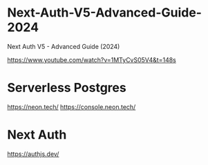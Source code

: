 # Next-Auth-V5-Advanced-Guide-2024

Next Auth V5 - Advanced Guide (2024)

https://www.youtube.com/watch?v=1MTyCvS05V4&t=148s

# Serverless Postgres

https://neon.tech/
https://console.neon.tech/

# Next Auth

https://authjs.dev/
